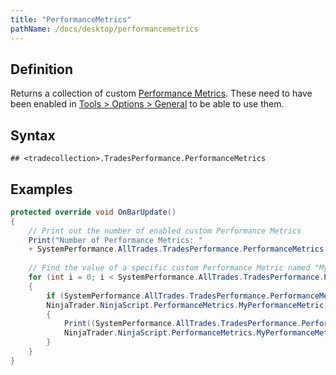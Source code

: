 ```yaml
---
title: "PerformanceMetrics"
pathName: /docs/desktop/performancemetrics
---
```


## Definition

Returns a collection of custom [Performance Metrics](/docs/desktop/performance_metrics). These need to have been enabled in [Tools > Options > General](/docs/desktop/general_section) to be able to use them.

## Syntax

```plaintext
## <tradecollection>.TradesPerformance.PerformanceMetrics
```

## Examples

```csharp
protected override void OnBarUpdate()
{
    // Print out the number of enabled custom Performance Metrics
    Print("Number of Performance Metrics: "
    + SystemPerformance.AllTrades.TradesPerformance.PerformanceMetrics.Length);
    
    // Find the value of a specific custom Performance Metric named "MyPerformanceMetric"
    for (int i = 0; i < SystemPerformance.AllTrades.TradesPerformance.PerformanceMetrics.Length; i++)
    {
        if (SystemPerformance.AllTrades.TradesPerformance.PerformanceMetrics[i] is
        NinjaTrader.NinjaScript.PerformanceMetrics.MyPerformanceMetric)
        {
            Print((SystemPerformance.AllTrades.TradesPerformance.PerformanceMetrics[i] as
            NinjaTrader.NinjaScript.PerformanceMetrics.MyPerformanceMetric).Values[0]);
        }
    }
}
```
